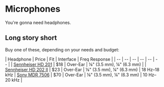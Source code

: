 Microphones
=======

You're gonna need headphones.

## Long story short

Buy one of these, depending on your needs and budget:

| Headphone            | Price | Fit      | Interface | Freq Response |
| --                   | --    | --       | -- | -- | -- |
| [Sennheiser HD 201](http://www.amazon.com/dp/B0007XJSQC)    | $18   | Over-Ear | ⅛" (3.5 mm), ¼" (6.3 mm) |
| [Sennheiser HD 202 II](http://www.amazon.com/dp/B003LPTAYI/) | $23   | Over-Ear | ⅛" (3.5 mm), ¼" (6.3 mm) | 18 Hz–18 kHz
| [Sony MDR 7506](http://www.amazon.com/dp/B000AJIF4E)        | $70   | Over-Ear | ⅛" (3.5 mm), ¼" (6.3 mm) | 10 Hz–20 kHz |